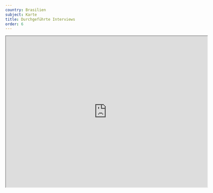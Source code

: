 ```yaml
---
country: Brasilien
subject: Karte
title: Durchgeführte Interviews
order: 6
---
```

<div class="map-wrap gray">
    <div class="map">
        <iframe src="https://www.google.com/maps/d/embed?mid=1Et4SSMOv6g-hvOhElAerQbhBxXq_Iod2" width="640" height="480"></iframe>
    </div>
</div>
